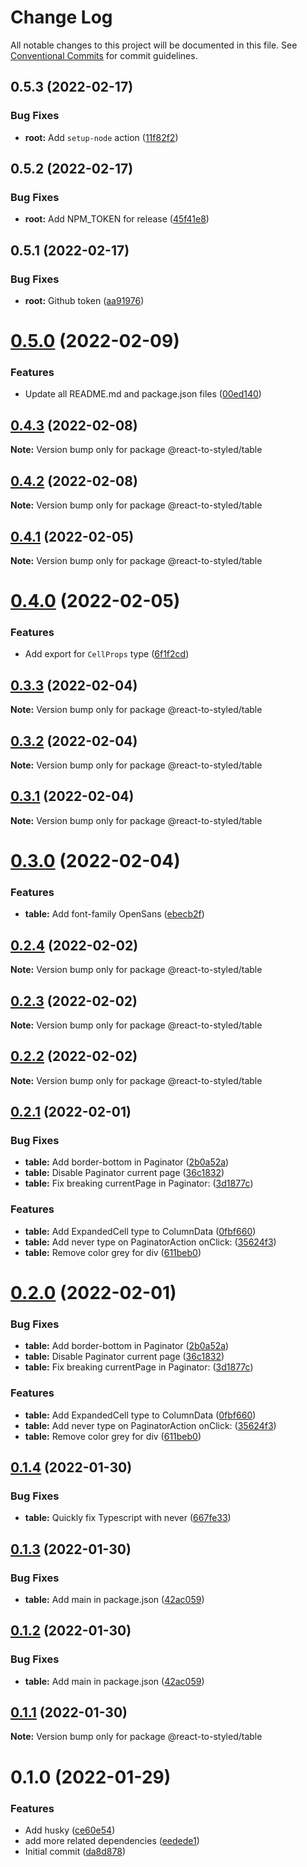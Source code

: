 # Change Log

All notable changes to this project will be documented in this file.
See [Conventional Commits](https://conventionalcommits.org) for commit guidelines.

## 0.5.3 (2022-02-17)


### Bug Fixes

* **root:** Add `setup-node` action ([11f82f2](https://github.com/react-to/react-to-styled/commit/11f82f230571154ab8f46bb528b64bc2dd137d0b))





## 0.5.2 (2022-02-17)


### Bug Fixes

* **root:** Add NPM_TOKEN for release ([45f41e8](https://github.com/react-to/react-to-styled/commit/45f41e80334f9b3435ad4c2076c498603d9dbb6b))





## 0.5.1 (2022-02-17)


### Bug Fixes

* **root:** Github token ([aa91976](https://github.com/react-to/react-to-styled/commit/aa91976d85b75db0ed9cdc8e868b60898ea3e4cf))





# [0.5.0](https://github.com/react-to/react-to-styled/compare/@react-to-styled/table@0.4.3...@react-to-styled/table@0.5.0) (2022-02-09)


### Features

* Update all README.md and package.json files ([00ed140](https://github.com/react-to/react-to-styled/commit/00ed140369992b2c3a502eec4db1bef58b1a03c9))





## [0.4.3](https://github.com/react-to/react-to-styled/compare/@react-to-styled/table@0.4.2...@react-to-styled/table@0.4.3) (2022-02-08)

**Note:** Version bump only for package @react-to-styled/table





## [0.4.2](https://github.com/react-to/react-to-styled/compare/@react-to-styled/table@0.4.1...@react-to-styled/table@0.4.2) (2022-02-08)

**Note:** Version bump only for package @react-to-styled/table





## [0.4.1](https://github.com/react-to/react-to-styled/compare/@react-to-styled/table@0.4.0...@react-to-styled/table@0.4.1) (2022-02-05)

**Note:** Version bump only for package @react-to-styled/table





# [0.4.0](https://github.com/react-to/react-to-styled/compare/@react-to-styled/table@0.3.3...@react-to-styled/table@0.4.0) (2022-02-05)


### Features

* Add export for `CellProps` type ([6f1f2cd](https://github.com/react-to/react-to-styled/commit/6f1f2cd401d96035c5ef9c3876714a05ea6f6b58))





## [0.3.3](https://github.com/react-to/react-to-styled/compare/@react-to-styled/table@0.3.2...@react-to-styled/table@0.3.3) (2022-02-04)

**Note:** Version bump only for package @react-to-styled/table





## [0.3.2](https://github.com/react-to/react-to-styled/compare/@react-to-styled/table@0.3.1...@react-to-styled/table@0.3.2) (2022-02-04)

**Note:** Version bump only for package @react-to-styled/table





## [0.3.1](https://github.com/react-to/react-to-styled/compare/@react-to-styled/table@0.3.0...@react-to-styled/table@0.3.1) (2022-02-04)

**Note:** Version bump only for package @react-to-styled/table





# [0.3.0](https://github.com/react-to/react-to-styled/compare/@react-to-styled/table@0.2.4...@react-to-styled/table@0.3.0) (2022-02-04)


### Features

* **table:** Add font-family OpenSans ([ebecb2f](https://github.com/react-to/react-to-styled/commit/ebecb2f7a0ede10c32424f5a0375b8b8df771666))





## [0.2.4](https://github.com/react-to/react-to-styled/compare/@react-to-styled/table@0.2.3...@react-to-styled/table@0.2.4) (2022-02-02)

**Note:** Version bump only for package @react-to-styled/table





## [0.2.3](https://github.com/react-to/react-to-styled/compare/@react-to-styled/table@0.2.2...@react-to-styled/table@0.2.3) (2022-02-02)

**Note:** Version bump only for package @react-to-styled/table





## [0.2.2](https://github.com/react-to/react-to-styled/compare/@react-to-styled/table@0.2.1...@react-to-styled/table@0.2.2) (2022-02-02)

**Note:** Version bump only for package @react-to-styled/table





## [0.2.1](https://github.com/react-to/react-to-styled/compare/@react-to-styled/table@0.1.4...@react-to-styled/table@0.2.1) (2022-02-01)


### Bug Fixes

* **table:** Add border-bottom in Paginator ([2b0a52a](https://github.com/react-to/react-to-styled/commit/2b0a52a1c0926b1a5b2661a79a1b2bc77b5ba0ec))
* **table:** Disable Paginator current page ([36c1832](https://github.com/react-to/react-to-styled/commit/36c1832b312db36dac3218fd1cb50360c00383fd))
* **table:** Fix breaking currentPage in Paginator: ([3d1877c](https://github.com/react-to/react-to-styled/commit/3d1877cf7828525e26620bdc4114c1fabffd01aa))


### Features

* **table:** Add ExpandedCell type to ColumnData ([0fbf660](https://github.com/react-to/react-to-styled/commit/0fbf66074b94541502d6cbbdee814a1e54e401db))
* **table:** Add never type on PaginatorAction onClick: ([35624f3](https://github.com/react-to/react-to-styled/commit/35624f30054ef376b5b04b35008132209cb3f81b))
* **table:** Remove color grey for div ([611beb0](https://github.com/react-to/react-to-styled/commit/611beb0a286851da47e26cd2649885a10c812432))





# [0.2.0](https://github.com/react-to/react-to-styled/compare/@react-to-styled/table@0.1.4...@react-to-styled/table@0.2.0) (2022-02-01)


### Bug Fixes

* **table:** Add border-bottom in Paginator ([2b0a52a](https://github.com/react-to/react-to-styled/commit/2b0a52a1c0926b1a5b2661a79a1b2bc77b5ba0ec))
* **table:** Disable Paginator current page ([36c1832](https://github.com/react-to/react-to-styled/commit/36c1832b312db36dac3218fd1cb50360c00383fd))
* **table:** Fix breaking currentPage in Paginator: ([3d1877c](https://github.com/react-to/react-to-styled/commit/3d1877cf7828525e26620bdc4114c1fabffd01aa))


### Features

* **table:** Add ExpandedCell type to ColumnData ([0fbf660](https://github.com/react-to/react-to-styled/commit/0fbf66074b94541502d6cbbdee814a1e54e401db))
* **table:** Add never type on PaginatorAction onClick: ([35624f3](https://github.com/react-to/react-to-styled/commit/35624f30054ef376b5b04b35008132209cb3f81b))
* **table:** Remove color grey for div ([611beb0](https://github.com/react-to/react-to-styled/commit/611beb0a286851da47e26cd2649885a10c812432))





## [0.1.4](https://github.com/react-to/react-to-styled/compare/@react-to-styled/table@0.1.3...@react-to-styled/table@0.1.4) (2022-01-30)


### Bug Fixes

* **table:** Quickly fix Typescript with never ([667fe33](https://github.com/react-to/react-to-styled/commit/667fe3377091ffe38abcc58203a4ae1240f4db5b))





## [0.1.3](https://github.com/react-to/react-to-styled/compare/@react-to-styled/table@0.1.1...@react-to-styled/table@0.1.3) (2022-01-30)


### Bug Fixes

* **table:** Add main in package.json ([42ac059](https://github.com/react-to/react-to-styled/commit/42ac059151d381a2a907be1e38c5c63d0886f3f3))





## [0.1.2](https://github.com/react-to/react-to-styled/compare/@react-to-styled/table@0.1.1...@react-to-styled/table@0.1.2) (2022-01-30)


### Bug Fixes

* **table:** Add main in package.json ([42ac059](https://github.com/react-to/react-to-styled/commit/42ac059151d381a2a907be1e38c5c63d0886f3f3))





## [0.1.1](https://github.com/react-to/react-to-styled/compare/@react-to-styled/table@0.1.0...@react-to-styled/table@0.1.1) (2022-01-30)

**Note:** Version bump only for package @react-to-styled/table





# 0.1.0 (2022-01-29)


### Features

* Add husky ([ce60e54](https://github.com/react-to/react-to-styled/commit/ce60e54d7cb1daa4c0e50774668c2f31cdbbbcf0))
* add more related dependencies ([eedede1](https://github.com/react-to/react-to-styled/commit/eedede12cd6a51eae3cfdd78449e5ca7b65c3247))
* Initial commit ([da8d878](https://github.com/react-to/react-to-styled/commit/da8d878cf44f1969ce864981b9ae710e694dabe9))
